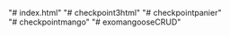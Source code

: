"# index.html" 
"# checkpoint3html" 
"# checkpointpanier"  
"# checkpointmango" 
"# exomangooseCRUD" 
